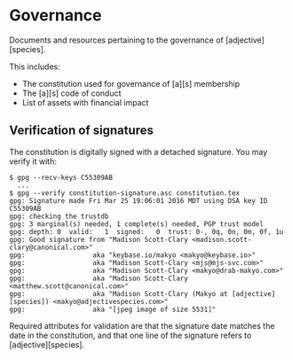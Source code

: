 # Governance

Documents and resources pertaining to the governance of \[adjective\]\[species\].

This includes:

* The constitution used for governance of \[a\]\[s\] membership
* The \[a\]\[s\] code of conduct
* List of assets with financial impact

## Verification of signatures

The constitution is digitally signed with a detached signature.  You may verify it with:

```
$ gpg --recv-keys C55309AB
  ...
$ gpg --verify constitution-signature.asc constitution.tex
gpg: Signature made Fri Mar 25 19:06:01 2016 MDT using DSA key ID C55309AB
gpg: checking the trustdb
gpg: 3 marginal(s) needed, 1 complete(s) needed, PGP trust model
gpg: depth: 0  valid:   1  signed:   0  trust: 0-, 0q, 0n, 0m, 0f, 1u
gpg: Good signature from "Madison Scott-Clary <madison.scott-clary@canonical.com>"
gpg:                 aka "keybase.io/makyo <makyo@keybase.io>"
gpg:                 aka "Madison Scott-Clary <mjs@mjs-svc.com>"
gpg:                 aka "Madison Scott-Clary <makyo@drab-makyo.com>"
gpg:                 aka "Madison Scott-Clary <matthew.scott@canonical.com>"
gpg:                 aka "Madison Scott-Clary (Makyo at [adjective][species]) <makyo@adjectivespecies.com>"
gpg:                 aka "[jpeg image of size 5531]"
```

Required attributes for validation are that the signature date matches the date in the constitution, and that one line of the signature refers to \[adjective\]\[species\].
